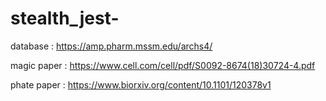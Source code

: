 # stealth_jest-



database :  https://amp.pharm.mssm.edu/archs4/

magic paper : https://www.cell.com/cell/pdf/S0092-8674(18)30724-4.pdf

phate paper : https://www.biorxiv.org/content/10.1101/120378v1
